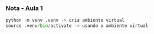 ### Nota - Aula 1


```python
python -m venv .venv -> cria ambiente virtual
source .venv/bin/activate -> usando o ambiente virtual
```